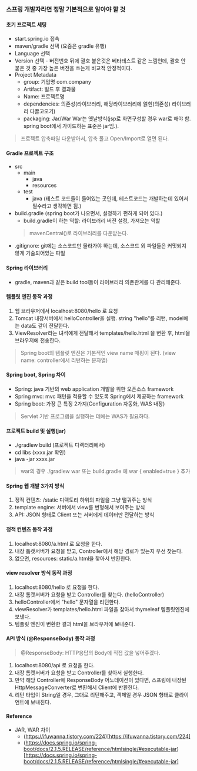 ### 스프링 개발자라면 정말 기본적으로 알아야 할 것
#### 초기 프로젝트 세팅
- start.spring.io 접속
- maven/gradle 선택 (요즘은 gradle 유행)
- Language 선택
- Version 선택 - 버전번호 뒤에 괄호 붙은것은 베타테스트 같은 느낌인데, 괄호 안 붙은 것 중 가장 높은 버전을 쓰는게 비교적 안정적이다.
- Project Metadata
  - group: 기업명 com.company
  - Artifact: 빌드 후 결과물
  - Name: 프로젝트명
  - dependencies: 의존성(라이브러리, 해당라이브러리에 얽힌(의존성) 라이브러리 다끌고오기)
  - packaging: Jar/War War는 옛날방식(jsp로 화면구성할 경우 war로 해야 함. spring boot에서 가이드하는 표준은 jar임.). 
> 프로젝트 압축파일 다운받아서, 압축 풀고 Open/Import로 열면 된다.

#### Gradle 프로젝트 구조
- src
  - main
    - java
	- resources
  - test
    - java (테스트 코드들이 들어있는 곳인데, 테스트코드는 개발하는데 있어서 필수라고 생각하면 됨.)
- build.gradle (spring boot가 나오면서, 설정하기 편하게 되어 있다.)
  - build.gradle이 하는 역할: 라이브러리 버전 설정, 가져오는 역할
  > mavenCentral()로 라이브러리를 다운받는다.
- .gitignore: git에는 소스코드만 올라가야 하는데, 소스코드 외 파일들은 커밋되지 않게 기술되어있는 파일

#### Spring 라이브러리
- gradle, maven과 같은 build tool들이 라이브러리 의존관계를 다 관리해준다.

#### 템플릿 엔진 동작 과정
1. 웹 브라우저에서 localhost:8080/hello 로 요청
2. Tomcat 내장서버에서 helloController을 실행. string "hello"를 리턴, model에는 data도 같이 전달한다.
3. ViewResolver라는 녀석에게 전달해서 templates/hello.html 을 변환 후, html을 브라우저에 전송한다.
> Spring boot의 템플릿 엔진은 기본적인 view name 매핑이 된다. (view name: controller에서 리턴하는 문자열)


#### Spring boot, Spring 차이
- Spring: java 기반의 web application 개발을 위한 오픈소스 framework
- Spring mvc: mvc 패턴을 적용할 수 있도록 Spring에서 제공하는 framework
- Spring boot: 가장 큰 특징 2가지(Configuration 자동화, WAS 내장)
> Servlet 기반 프로그램을 실행하는 데에는 WAS가 필요하다.

#### 프로젝트 build 및 실행(jar)
- ./gradlew build (프로젝트 디렉터리에서)
- cd libs (xxxx.jar 확인)
- java -jar xxxx.jar
> war의 경우 ./gradlew war
> 또는 build.gradle 에 war { enabled=true } 추가

#### Spring 웹 개발 3가지 방식
1. 정적 컨텐츠: /static 디렉토리 하위의 파일을 그냥 떨궈주는 방식
2. template engine: 서버에서 view를 변형해서 보여주는 방식
3. API: JSON 형태로 Client 또는 서버에게 데이터만 전달하는 방식

#### 정적 컨텐츠 동작 과정
1. localhost:8080/a.html 로 요청을 한다.
2. 내장 톰캣서버가 요청을 받고, Controller에서 해당 경로가 있는지 우선 찾는다.
3. 없으면, resources: static/a.html을 찾아서 반환한다.

#### view resolver 방식 동작 과정
1. localhost:8080/hello 로 요청을 한다.
2. 내장 톰캣서버가 요청을 받고 Controller를 찾는다. (helloController)
3. helloController에서 "hello" 문자열을 리턴한다.
4. viewResolver가 templates/hello.html 파일을 찾아서 thymeleaf 템플릿엔진에 보낸다.
5. 템플릿 엔진이 변환한 결과 html을 브라우저에 보내준다.

#### API 방식 (@ResponseBody) 동작 과정
> @ResponseBody: HTTP응답의 Body에 직접 값을 넣어주겠다.
1. localhost:8080/api 로 요청을 한다.
2. 내장 톰캣서버가 요청을 받고 Controller를 찾아서 실행한다.
3. 만약 해당 Controller에 ResponseBody 어노테이션이 있다면, 스프링에 내장된 HttpMessageConverter로 변환해서 Client에 반환한다.
4. 리턴 타입이 String일 경우, 그대로 리턴해주고, 객체일 경우 JSON 형태로 클라이언트에 보내진다.

#### Reference
- JAR, WAR 차이
  - (https://ifuwanna.tistory.com/224)[https://ifuwanna.tistory.com/224]
  - (https://docs.spring.io/spring-boot/docs/2.1.5.RELEASE/reference/htmlsingle/#executable-jar)[https://docs.spring.io/spring-boot/docs/2.1.5.RELEASE/reference/htmlsingle/#executable-jar]